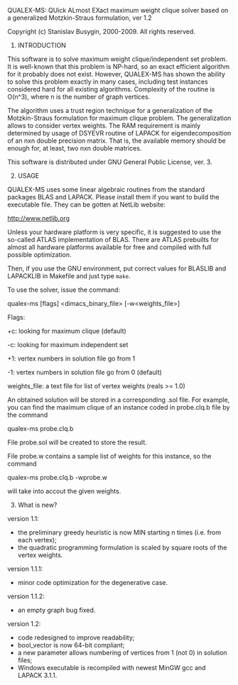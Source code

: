   QUALEX-MS: QUick ALmost EXact maximum weight clique solver
             based on a generalized Motzkin-Straus formulation,
             ver 1.2

  Copyright (c) Stanislav Busygin, 2000-2009. All rights reserved.


1. INTRODUCTION

This software is to solve maximum weight clique/independent set problem.
It is well-known that this problem is NP-hard, so an exact efficient
algorithm for it probably does not exist. However, QUALEX-MS has shown
the ability to solve this problem exactly in many cases, including
test instances considered hard for all existing algorithms. Complexity
of the routine is O(n^3), where n is the number of graph vertices.

The algorithm uses a trust region technique for a generalization
of the Motzkin-Straus formulation for maximum clique problem. The
generalization allows to consider vertex weights. The RAM requirement is
mainly determined by usage of DSYEVR routine of LAPACK for
eigendecomposition of an nxn double precision matrix. That is,
the available memory should be enough for, at least, two nxn double
matrices.

This software is distributed under GNU General Public License, ver. 3.


2. USAGE

QUALEX-MS uses some linear algebraic routines from the standard
packages BLAS and LAPACK. Please install them if you want to build
the executable file. They can be gotten at NetLib website:

http://www.netlib.org

Unless your hardware platform is very specific, it is suggested to
use the so-called ATLAS implementation of BLAS. There are ATLAS
prebuilts for almost all hardware platforms available for free and
compiled with full possible optimization.

Then, if you use the GNU environment, put correct values for
BLASLIB and LAPACKLIB in Makefile and just type `make`.

To use the solver, issue the command:

qualex-ms [flags] <dimacs_binary_file> [-w<weights_file>]

Flags:

+c: looking for maximum clique (default)

-c: looking for maximum independent set

+1: vertex numbers in solution file go from 1

-1: vertex numbers in solution file go from 0 (default)

weights_file: a text file for list of vertex weights (reals >= 1.0)

An obtained solution will be stored in a corresponding .sol file.
For example, you can find the maximum clique of an instance coded in
probe.clq.b file by the command

qualex-ms probe.clq.b

File probe.sol will be created to store the result.

File probe.w contains a sample list of weights for this instance,
so the command

qualex-ms probe.clq.b -wprobe.w

will take into accout the given weights.


3. What is new?

version 1.1:
- the preliminary greedy heuristic is now MIN starting n times
(i.e. from each vertex);
- the quadratic programming formulation is scaled by square roots
of the vertex weights.

version 1.1.1:
- minor code optimization for the degenerative case.

version 1.1.2:
- an empty graph bug fixed.

version 1.2:
- code redesigned to improve readability;
- bool_vector is now 64-bit compliant;
- a new parameter allows numbering of vertices from 1 (not 0) in solution files;
- Windows executable is recompiled with newest MinGW gcc and LAPACK 3.1.1.
